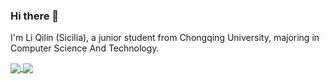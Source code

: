 ### Hi there 👋

<!--
**SiciliaLeco/SiciliaLeco** is a ✨ _special_ ✨ repository because its `README.md` (this file) appears on your GitHub profile.

Here are some ideas to get you started:

- 🔭 I’m currently working on an EYEGAZE project
- 🌱 I’m currently learning ...
- 👯 I’m looking to collaborate on ...
- 🤔 I’m looking for help with ...
- 💬 Ask me about ...
- 📫 How to reach me: ...
- 😄 Pronouns: ...
- ⚡ Fun fact: ...
-->

I'm Li Qilin (Sicilia), a junior student from Chongqing University, majoring in Computer Science And Technology. 

<a href="https://github.com/SiciliaLeco/github-readme-stats">
  <img align="center" src="https://github-readme-stats.vercel.app/api/pin/?username=SiciliaLeco&repo=github-readme-stats" />
</a>
<a href="https://github.com/SiciliaLeco/convoychat">
  <img align="center" src="https://github-readme-stats.vercel.app/api/pin/?username=SiciliaLeco&repo=convoychat" />
</a>

